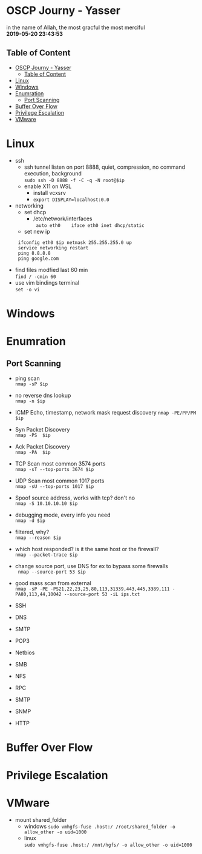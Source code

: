 # OSCP Journy - Yasser 
in the name of Allah, the most gracful the most merciful  
**2019-05-20 23:43:53** 

## Table of Content
- [OSCP Journy - Yasser](#oscp-journy---yasser)
  - [Table of Content](#table-of-content)
- [Linux](#linux)
- [Windows](#windows)
- [Enumration](#enumration)
  - [Port Scanning](#port-scanning)
- [Buffer Over Flow](#buffer-over-flow)
- [Privilege Escalation](#privilege-escalation)
- [VMware](#vmware)


Linux 
==========================
- ssh
  - ssh tunnel listen on port 8888, quiet, compression, no command execution, background   
  `sudo ssh -D 8888 -f -C -q -N root@$ip`
  - enable X11 on WSL  
    - install vcxsrv
    - `export DISPLAY=localhost:0.0`
- networking
  - set dhcp 
    - /etc/network/interfaces  
     `` auto eth0   
    iface eth0 inet dhcp/static``
  - set new ip   
  ```  
   ifconfig eth0 $ip netmask 255.255.255.0 up
   service networking restart
   ping 8.8.8.8
   ping google.com
  ```
- find files modfied last 60 min  
 ` find / -cmin 60 `  
- use vim bindings terminal  
  `set -o vi` 





Windows 
==========================


Enumration 
==========================

Port Scanning 
------------------------

- ping scan  
`nmap -sP $ip`
- no reverse dns lookup  
`nmap -n $ip`
- ICMP Echo, timestamp, network mask request discovery
`nmap -PE/PP/PM $ip`
- Syn Packet Discovery   
`nmap -PS  $ip`
- Ack Packet Discovery  
`nmap -PA  $ip`
- TCP Scan most common 3574 ports   
`nmap -sT --top-ports 3674 $ip`
- UDP Scan most common 1017 ports   
`nmap -sU --top-ports 1017 $ip`
- Spoof source address, works with tcp? don't no  
`nmap -S 10.10.10.10 $ip`
- debugging mode, every info you need  
`nmap -d $ip`
- filtered, why?   
`nmap --reason $ip` 
- which host responded? is it the same host or the firewall?   
`nmap --packet-trace $ip`
- change source port, use DNS for ex to bypass some firewalls  
` nmap --source-port 53 $ip`

- good mass scan from external  
`nmap -sP -PE -PS21,22,23,25,80,113,31339,443,445,3389,111 -PA80,113,44,10042 --source-port 53 -iL ips.txt`


- SSH
- DNS
- SMTP
- POP3
- Netbios 
- SMB
- NFS
- RPC
- SMTP
- SNMP
- HTTP



Buffer Over Flow 
==========================


Privilege Escalation
==========================



VMware
==========================
- mount shared_folder  
    - windows 
    `sudo vmhgfs-fuse .host:/ /root/shared_folder -o allow_other -o uid=1000`
    - linux  
    `sudo vmhgfs-fuse .host:/ /mnt/hgfs/ -o allow_other -o uid=1000`